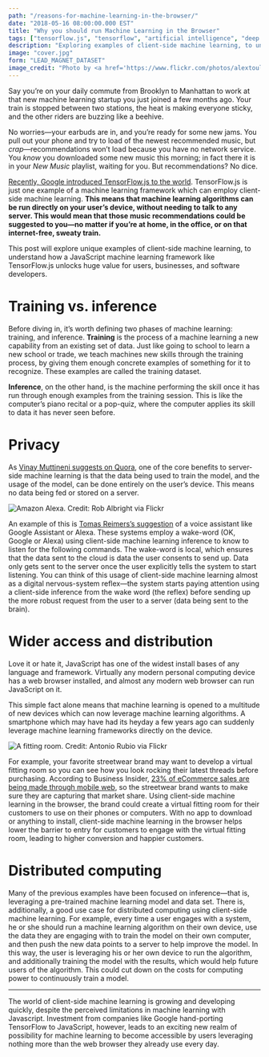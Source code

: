 ```yaml
---
path: "/reasons-for-machine-learning-in-the-browser/"
date: "2018-05-16 08:00:00.000 EST"
title: "Why you should run Machine Learning in the Browser"
tags: ["tensorflow.js", "tensorflow", "artificial intelligence", "deep learning", "machine learning", "client-side", "javascript"]
description: "Exploring examples of client-side machine learning, to understand how frameworks like TensorFlow.js unlocks huge value for users."
image: "cover.jpg"
form: "LEAD_MAGNET_DATASET"
image_credit: "Photo by <a href='https://www.flickr.com/photos/alextoul/6412207917/in/photolist-aLCf1V-5LKqDi-5LTp6F-8B2wqT-wokRP-7DvxRd-bdd77c-7xV1w-PNY1sa-fasCLu-9NT1UA-ndnvww-6Pym4y-9NQ5HZ-9NQffM-9NQgCV-9NSZZy-9NSXa5-9NSW8b-4oSw2n-9NSV4u-76jcMx-9DK39M-VPmfLi-8B5E5W-dNHLzC-eZ9uMB-8mE46Q-5wwF6d-hoi196-5wWE7L-wEgXH-aH1nLH-5quA5v-nfuE8a-6RZYky-7xQty-9dWJYM-bX1whU-7xSx6-6S19pA-pcK6bA-76oxa7-ptXDd2-6S1bns-dNHL61-6RVKrR-76jYdc-6RZKB7-6RZQbQ'>Alex Toulemonde</a> on <a href='https://www.flickr.com/photos/alextoul/'>Flickr</a>"
---
```


Say you’re on your daily commute from Brooklyn to Manhattan to work at that new machine learning startup you just joined a few months ago. Your train is stopped between two stations, the heat is making everyone sticky, and the other riders are buzzing like a beehive.

No worries—your earbuds are in, and you’re ready for some new jams. You pull out your phone and try to load of the newest recommended music, but *crap*—recommendations won’t load because you have no network service. You *know* you downloaded some new music this morning; in fact there it is in your *New Music* playlist, waiting for you. But recommendations? No dice.

[Recently, Google introduced TensorFlow.js to the world](https://medium.com/tensorflow/introducing-tensorflow-js-machine-learning-in-javascript-bf3eab376db). TensorFlow.js is just one example of a machine learning framework which can employ client-side machine learning. **This means that machine learning algorithms can be run directly on your user’s device, without needing to talk to any server. This would mean that those music recommendations could be suggested to you—no matter if you’re at home, in the office, or on that internet-free, sweaty train.**

This post will explore unique examples of client-side machine learning, to understand how a JavaScript machine learning framework like TensorFlow.js unlocks huge value for users, businesses, and software developers.

# Training vs. inference

Before diving in, it’s worth defining two phases of machine learning: training, and inference. **Training** is the process of a machine learning a new capability from an existing set of data. Just like going to school to learn a new school or trade, we teach machines new skills through the training process, by giving them enough concrete examples of something for it to recognize. These examples are called the training dataset.

**Inference**, on the other hand, is the machine performing the skill once it has run through enough examples from the training session. This is like the computer’s piano recital or a pop-quiz, where the computer applies its skill to data it has never seen before.

# Privacy

As [Vinay Muttineni suggests on Quora](https://www.quora.com/What-are-the-advantages-of-running-a-Machine-Learning-algorithm-using-a-Javascript-ML-library-like-Tensorflow-js-Isnt-better-to-train-a-model-on-the-server-side), one of the core benefits to server-side machine learning is that the data being used to train the model, and the usage of the model, can be done entirely on the user’s device. This means no data being fed or stored on a server.

![Amazon Alexa. Credit: Rob Albright via Flickr](23692103834_acc8a0882a_o.jpg)

An example of this is [Tomas Reimers’s suggestion](https://medium.com/@tomasreimers/compiling-tensorflow-for-the-browser-f3387b8e1e1c) of a voice assistant like Google Assistant or Alexa. These systems employ a wake-word (OK, Google or Alexa) using client-side machine learning inference to know to listen for the following commands. The wake-word is local, which ensures that the data sent to the cloud is data the user consents to send up. Data only gets sent to the server once the user explicitly tells the system to start listening. You can think of this usage of client-side machine learning almost as a digital nervous-system reflex—the system starts paying attention using a client-side inference from the wake word (the reflex) before sending up the more robust request from the user to a server (data being sent to the brain).

# Wider access and distribution

Love it or hate it, JavaScript has one of the widest install bases of any language and framework. Virtually any modern personal computing device has a web browser installed, and almost any modern web browser can run JavaScript on it.

This simple fact alone means that machine learning is opened to a multitude of new devices which can now leverage machine learning algorithms. A smartphone which may have had its heyday a few years ago can suddenly leverage machine learning frameworks directly on the device.

![A fitting room. Credit: Antonio Rubio via Flickr](20197650761_aec2b0b88e_o.jpg)

For example, your favorite streetwear brand may want to develop a virtual fitting room so you can see how you look rocking their latest threads before purchasing. According to Business Insider, [23% of eCommerce sales are being made through mobile web](http://www.businessinsider.com/mobile-apps-most-popular-e-commerce-channel-q4-2017-2018-2), so the streetwear brand wants to make sure they are capturing that market share. Using client-side machine learning in the browser, the brand could create a virtual fitting room for their customers to use on their phones or computers. With no app to download or anything to install, client-side machine learning in the browser helps lower the barrier to entry for customers to engage with the virtual fitting room, leading to higher conversion and happier customers.

# Distributed computing

Many of the previous examples have been focused on inference—that is, leveraging a pre-trained machine learning model and data set. There is, additionally, a good use case for distributed computing using client-side machine learning. For example, every time a user engages with a system, he or she should run a machine learning algorithm on their own device, use the data they are engaging with to train the model on their own computer, and then push the new data points to a server to help improve the model. In this way, the user is leveraging his or her own device to run the algorithm, and additionally training the model with the results, which would help future users of the algorithm. This could cut down on the costs for computing power to continuously train a model.

* * *

The world of client-side machine learning is growing and developing quickly, despite the perceived limitations in machine learning with Javascript. Investment from companies like Google hand-porting TensorFlow to JavaScript, however, leads to an exciting new realm of possibility for machine learning to become accessible by users leveraging nothing more than the web browser they already use every day.
